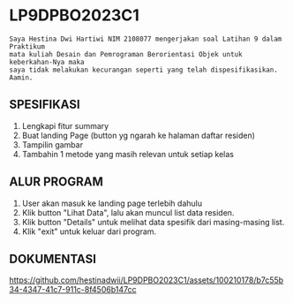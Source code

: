 # LP9DPBO2023C1
    Saya Hestina Dwi Hartiwi NIM 2108077 mengerjakan soal Latihan 9 dalam Praktikum
    mata kuliah Desain dan Pemrograman Berorientasi Objek untuk keberkahan-Nya maka 
    saya tidak melakukan kecurangan seperti yang telah dispesifikasikan. Aamin.
    
## SPESIFIKASI
1. Lengkapi fitur summary
2. Buat landing Page (button yg ngarah ke halaman daftar residen)
3. Tampilin gambar
4. Tambahin 1 metode yang masih relevan untuk setiap kelas

## ALUR PROGRAM
1. User akan masuk ke landing page terlebih dahulu
2. Klik button "Lihat Data", lalu akan muncul list data residen.
3. Klik button "Details" untuk melihat data spesifik dari masing-masing list.
4. Klik "exit" untuk keluar dari program.

## DOKUMENTASI
https://github.com/hestinadwii/LP9DPBO2023C1/assets/100210178/b7c55b34-4347-41c7-911c-8f4506b147cc
